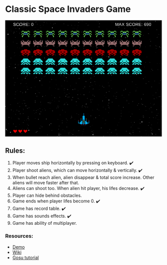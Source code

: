 # Classic Space Invaders Game
![Game board](./doc/gameboard.png)

## Rules:
1. Player moves ship horizontally by pressing on keyboard. :heavy_check_mark:
2. Player shoot aliens, which can move horizontally & vertically. :heavy_check_mark:
3. When bullet reach alien, alien disappear & total score increase. Other aliens will move faster after that.
4. Aliens can shoot too. When alien hit player, his lifes decrease. :heavy_check_mark:
5. Player can hide behind obstacles.
6. Game ends when player lifes become 0. :heavy_check_mark:
7. Game has record table. :heavy_check_mark:
8. Game has sounds effects. :heavy_check_mark:
9. Game has ability of multiplayer.

### Resources:
- [Demo](https://www.youtube.com/watch?v=MU4psw3ccUI)
- [Wiki](https://ru.wikipedia.org/wiki/Space_Invaders)
- [Gosu tutorial](https://leanpub.com/developing-games-with-ruby/read)
